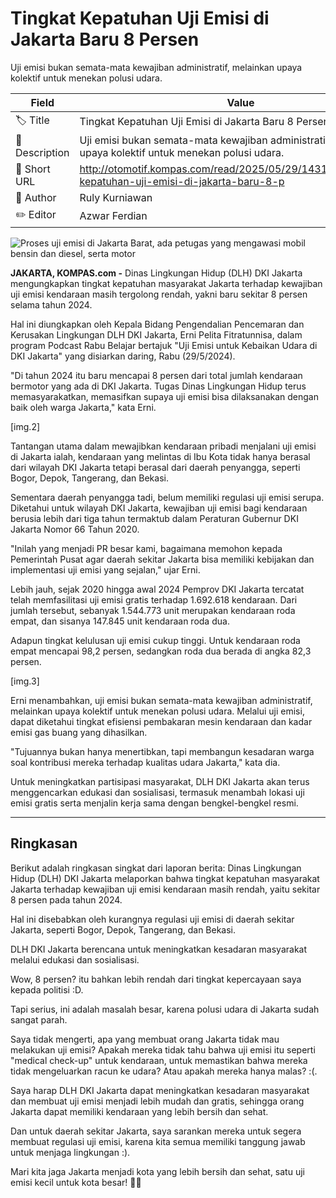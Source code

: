 # Tingkat Kepatuhan Uji Emisi di Jakarta Baru 8 Persen

Uji emisi bukan semata-mata kewajiban administratif, melainkan upaya kolektif untuk menekan polusi udara.

| Field         | Value                                                       |
|---------------|-------------------------------------------------------------|
| 🏷️ Title       | Tingkat Kepatuhan Uji Emisi di Jakarta Baru 8 Persen |
| 📝 Description | Uji emisi bukan semata-mata kewajiban administratif, melainkan upaya kolektif untuk menekan polusi udara. |
| 🔗 Short URL   | http://otomotif.kompas.com/read/2025/05/29/143100015/tingkat-kepatuhan-uji-emisi-di-jakarta-baru-8-p |
| 👤 Author      | Ruly Kurniawan |
| ✏️ Editor      | Azwar Ferdian |

![Proses uji emisi di Jakarta Barat, ada petugas yang mengawasi mobil bensin dan diesel, serta motor](https://asset.kompas.com/crops/SvNnpUBx3CI_5hXSrrbWkNN9PEM=/126x0:1368x828/750x500/data/photo/2023/11/02/654357a09b713.jpeg)

**JAKARTA, KOMPAS.com -** Dinas Lingkungan Hidup (DLH) DKI Jakarta mengungkapkan tingkat kepatuhan masyarakat Jakarta terhadap kewajiban uji emisi kendaraan masih tergolong rendah, yakni baru sekitar 8 persen selama tahun 2024.

Hal ini diungkapkan oleh Kepala Bidang Pengendalian Pencemaran dan Kerusakan Lingkungan DLH DKI Jakarta, Erni Pelita Fitratunnisa, dalam program Podcast Rabu Belajar bertajuk \"Uji Emisi untuk Kebaikan Udara di DKI Jakarta\" yang disiarkan daring, Rabu (29/5/2024).

\"Di tahun 2024 itu baru mencapai 8 persen dari total jumlah kendaraan bermotor yang ada di DKI Jakarta. Tugas Dinas Lingkungan Hidup terus memasyarakatkan, memasifkan supaya uji emisi bisa dilaksanakan dengan baik oleh warga Jakarta,\" kata Erni.

\[img.2\]

Tantangan utama dalam mewajibkan kendaraan pribadi menjalani uji emisi di Jakarta ialah, kendaraan yang melintas di Ibu Kota tidak hanya berasal dari wilayah DKI Jakarta tetapi berasal dari daerah penyangga, seperti Bogor, Depok, Tangerang, dan Bekasi.

Sementara daerah penyangga tadi, belum memiliki regulasi uji emisi serupa. Diketahui untuk wilayah DKI Jakarta, kewajiban uji emisi bagi kendaraan berusia lebih dari tiga tahun termaktub dalam Peraturan Gubernur DKI Jakarta Nomor 66 Tahun 2020.

"Inilah yang menjadi PR besar kami, bagaimana memohon kepada Pemerintah Pusat agar daerah sekitar Jakarta bisa memiliki kebijakan dan implementasi uji emisi yang sejalan," ujar Erni.

Lebih jauh, sejak 2020 hingga awal 2024 Pemprov DKI Jakarta tercatat telah memfasilitasi uji emisi gratis terhadap 1.692.618 kendaraan. Dari jumlah tersebut, sebanyak 1.544.773 unit merupakan kendaraan roda empat, dan sisanya 147.845 unit kendaraan roda dua.

Adapun tingkat kelulusan uji emisi cukup tinggi. Untuk kendaraan roda empat mencapai 98,2 persen, sedangkan roda dua berada di angka 82,3 persen.

\[img.3\]

Erni menambahkan, uji emisi bukan semata-mata kewajiban administratif, melainkan upaya kolektif untuk menekan polusi udara. Melalui uji emisi, dapat diketahui tingkat efisiensi pembakaran mesin kendaraan dan kadar emisi gas buang yang dihasilkan.

\"Tujuannya bukan hanya menertibkan, tapi membangun kesadaran warga soal kontribusi mereka terhadap kualitas udara Jakarta,\" kata dia.

Untuk meningkatkan partisipasi masyarakat, DLH DKI Jakarta akan terus menggencarkan edukasi dan sosialisasi, termasuk menambah lokasi uji emisi gratis serta menjalin kerja sama dengan bengkel-bengkel resmi.

---
## Ringkasan

Berikut adalah ringkasan singkat dari laporan berita: Dinas Lingkungan Hidup (DLH) DKI Jakarta melaporkan bahwa tingkat kepatuhan masyarakat Jakarta terhadap kewajiban uji emisi kendaraan masih rendah, yaitu sekitar 8 persen pada tahun 2024.

 Hal ini disebabkan oleh kurangnya regulasi uji emisi di daerah sekitar Jakarta, seperti Bogor, Depok, Tangerang, dan Bekasi.

 DLH DKI Jakarta berencana untuk meningkatkan kesadaran masyarakat melalui edukasi dan sosialisasi.



Wow, 8 persen? itu bahkan lebih rendah dari tingkat kepercayaan saya kepada politisi :D.

 Tapi serius, ini adalah masalah besar, karena polusi udara di Jakarta sudah sangat parah.

 Saya tidak mengerti, apa yang membuat orang Jakarta tidak mau melakukan uji emisi? Apakah mereka tidak tahu bahwa uji emisi itu seperti "medical check-up" untuk kendaraan, untuk memastikan bahwa mereka tidak mengeluarkan racun ke udara? Atau apakah mereka hanya malas? :(.

 Saya harap DLH DKI Jakarta dapat meningkatkan kesadaran masyarakat dan membuat uji emisi menjadi lebih mudah dan gratis, sehingga orang Jakarta dapat memiliki kendaraan yang lebih bersih dan sehat.

 Dan untuk daerah sekitar Jakarta, saya sarankan mereka untuk segera membuat regulasi uji emisi, karena kita semua memiliki tanggung jawab untuk menjaga lingkungan :).

 Mari kita jaga Jakarta menjadi kota yang lebih bersih dan sehat, satu uji emisi kecil untuk kota besar! 💪🌟

